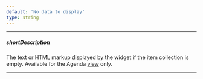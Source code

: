 ```yaml
---
default: 'No data to display'
type: string
---
```

---
##### shortDescription
The text or HTML markup displayed by the widget if the item collection is empty. Available for the Agenda [view](/api-reference/10%20UI%20Widgets/dxScheduler/1%20Configuration/views.md '/Documentation/ApiReference/UI_Widgets/dxScheduler/Configuration/#views') only.

---
